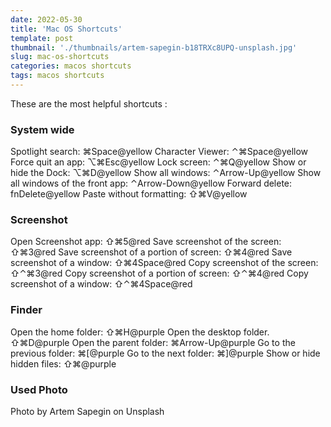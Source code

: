 ```yaml
---
date: 2022-05-30
title: 'Mac OS Shortcuts'
template: post
thumbnail: './thumbnails/artem-sapegin-b18TRXc8UPQ-unsplash.jpg'
slug: mac-os-shortcuts
categories: macos shortcuts 
tags: macos shortcuts
---
```


These are the most helpful shortcuts :

### System wide

Spotlight search: ⌘Space@yellow
Character Viewer: ⌃⌘Space@yellow
Force quit an app: ⌥⌘Esc@yellow
Lock screen: ⌃⌘Q@yellow
Show or hide the Dock: ⌥⌘D@yellow
Show all windows: ⌃Arrow-Up@yellow
Show all windows of the front app: ⌃Arrow-Down@yellow
Forward delete: fnDelete@yellow
Paste without formatting: ⇧⌘V@yellow

### Screenshot

Open Screenshot app: ⇧⌘5@red
Save screenshot of the screen: ⇧⌘3@red
Save screenshot of a portion of screen: ⇧⌘4@red
Save screenshot of a window: ⇧⌘4Space@red
Copy screenshot of the screen: ⇧⌃⌘3@red
Copy screenshot of a portion of screen: ⇧⌃⌘4@red
Copy screenshot of a window: ⇧⌃⌘4Space@red

### Finder

Open the home folder: ⇧⌘H@purple
Open the desktop folder. ⇧⌘D@purple
Open the parent folder: ⌘Arrow-Up@purple
Go to the previous folder: ⌘[@purple
Go to the next folder: ⌘]@purple
Show or hide hidden files: ⇧⌘@purple


### Used Photo

Photo by Artem Sapegin on Unsplash

